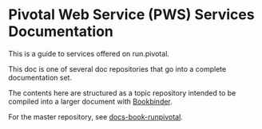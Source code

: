 # Pivotal Web Service (PWS) Services Documentation

This is a guide to services offered on run.pivotal.

This doc is one of several doc repositories that go into a complete documentation set.

The contents here are structured as a topic repository intended to be
compiled into a larger document with
[Bookbinder](http://github.com/pivotal-cf/docs-bookbinder).

For the master repository, see [docs-book-runpivotal](https://github.com/pivotal-cf/docs-book-runpivotal).

